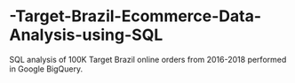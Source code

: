 # -Target-Brazil-Ecommerce-Data-Analysis-using-SQL
SQL analysis of 100K Target Brazil online orders from 2016-2018 performed in Google BigQuery.
